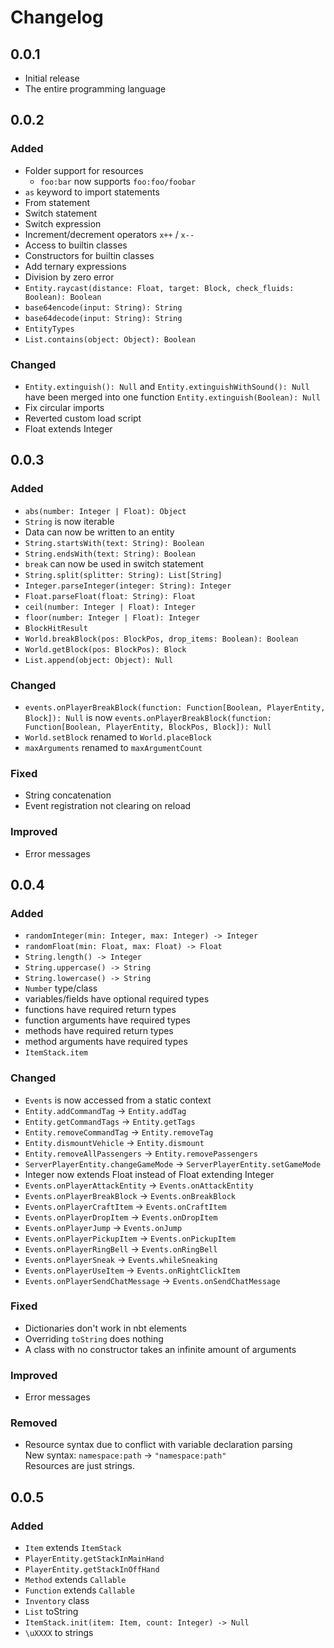 # Changelog

## 0.0.1

- Initial release
- The entire programming language

## 0.0.2

### Added

- Folder support for resources
    - `foo:bar` now supports `foo:foo/foobar`
- `as` keyword to import statements
- From statement
- Switch statement
- Switch expression
- Increment/decrement operators `x++` / `x--`
- Access to builtin classes
- Constructors for builtin classes
- Add ternary expressions
- Division by zero error
- `Entity.raycast(distance: Float, target: Block, check_fluids: Boolean): Boolean`
- `base64encode(input: String): String`
- `base64decode(input: String): String`
- `EntityTypes`
- `List.contains(object: Object): Boolean`

### Changed

- `Entity.extinguish(): Null` and `Entity.extinguishWithSound(): Null` have been merged into one
  function `Entity.extinguish(Boolean): Null`
- Fix circular imports
- Reverted custom load script
- Float extends Integer

## 0.0.3

### Added

- `abs(number: Integer | Float): Object`
- `String` is now iterable
- Data can now be written to an entity
- `String.startsWith(text: String): Boolean`
- `String.endsWith(text: String): Boolean`
- `break` can now be used in switch statement
- `String.split(splitter: String): List[String]`
- `Integer.parseInteger(integer: String): Integer`
- `Float.parseFloat(float: String): Float`
- `ceil(number: Integer | Float): Integer`
- `floor(number: Integer | Float): Integer`
- `BlockHitResult`
- `World.breakBlock(pos: BlockPos, drop_items: Boolean): Boolean`
- `World.getBlock(pos: BlockPos): Block`
- `List.append(object: Object): Null`

### Changed

- `events.onPlayerBreakBlock(function: Function[Boolean, PlayerEntity, Block]): Null` is
  now `events.onPlayerBreakBlock(function: Function[Boolean, PlayerEntity, BlockPos, Block]): Null`
- `World.setBlock` renamed to `World.placeBlock`
- `maxArguments` renamed to `maxArgumentCount`

### Fixed

- String concatenation
- Event registration not clearing on reload

### Improved

- Error messages

## 0.0.4

### Added

- `randomInteger(min: Integer, max: Integer) -> Integer`
- `randomFloat(min: Float, max: Float) -> Float`
- `String.length() -> Integer`
- `String.uppercase() -> String`
- `String.lowercase() -> String`
- `Number` type/class
- variables/fields have optional required types
- functions have required return types
- function arguments have required types
- methods have required return types
- method arguments have required types
- `ItemStack.item`

### Changed

- `Events` is now accessed from a static context
- `Entity.addCommandTag` -> `Entity.addTag`
- `Entity.getCommandTags` -> `Entity.getTags`
- `Entity.removeCommandTag` -> `Entity.removeTag`
- `Entity.dismountVehicle` -> `Entity.dismount`
- `Entity.removeAllPassengers` -> `Entity.removePassengers`
- `ServerPlayerEntity.changeGameMode` -> `ServerPlayerEntity.setGameMode`
- Integer now extends Float instead of Float extending Integer
- `Events.onPlayerAttackEntity` -> `Events.onAttackEntity`
- `Events.onPlayerBreakBlock` -> `Events.onBreakBlock`
- `Events.onPlayerCraftItem` -> `Events.onCraftItem`
- `Events.onPlayerDropItem` -> `Events.onDropItem`
- `Events.onPlayerJump` -> `Events.onJump`
- `Events.onPlayerPickupItem` -> `Events.onPickupItem`
- `Events.onPlayerRingBell` -> `Events.onRingBell`
- `Events.onPlayerSneak` -> `Events.whileSneaking`
- `Events.onPlayerUseItem` -> `Events.onRightClickItem`
- `Events.onPlayerSendChatMessage` -> `Events.onSendChatMessage`

### Fixed

- Dictionaries don't work in nbt elements
- Overriding `toString` does nothing
- A class with no constructor takes an infinite amount of arguments

### Improved

- Error messages

### Removed

- Resource syntax due to conflict with variable declaration parsing  
  New syntax: `namespace:path` -> `"namespace:path"`  
  Resources are just strings.

## 0.0.5

### Added

- `Item` extends `ItemStack`
- `PlayerEntity.getStackInMainHand`
- `PlayerEntity.getStackInOffHand`
- `Method` extends `Callable`
- `Function` extends `Callable`
- `Inventory` class
- `List` toString
- `ItemStack.init(item: Item, count: Integer) -> Null`
- `\uXXXX` to strings
